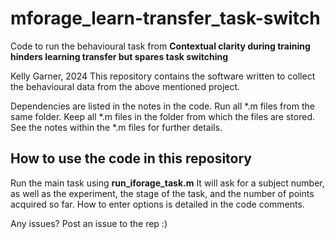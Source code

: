# mforage_learn-transfer_task-switch
Code to run the behavioural task from **Contextual clarity during training hinders learning transfer but spares task switching**

Kelly Garner, 2024
This repository contains the software written to collect the behavioural data from the above mentioned project.

Dependencies are listed in the notes in the code.
Run all *.m files from the same folder. Keep all *.m files in the folder from which the files are stored. See the notes within the *.m files for further details.

## How to use the code in this repository
Run the main task using __run_iforage_task.m__
It will ask for a subject number, as well as the experiment, the stage of the task, and the number of points acquired so far. How to enter options is detailed in the code comments.

Any issues? Post an issue to the rep :)

